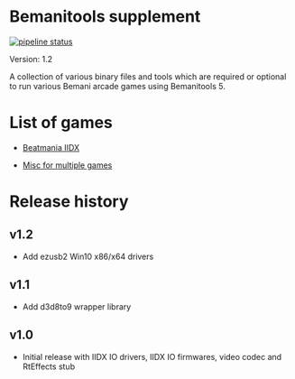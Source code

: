 # Bemanitools supplement
[![pipeline status](https://dev.s-ul.eu/djhackers/bemanitools-supplement/badges/master/pipeline.svg)](https://dev.s-ul.eu/djhackers/bemanitools-supplement/commits/master)

Version: 1.2

A collection of various binary files and tools which are required or optional
to run various Bemani arcade games using Bemanitools 5.

# List of games
* [Beatmania IIDX](iidx/README.md)

* [Misc for multiple games](misc/README.md)

# Release history
## v1.2
* Add ezusb2 Win10 x86/x64 drivers

## v1.1
* Add d3d8to9 wrapper library

## v1.0
* Initial release with IIDX IO drivers, IIDX IO firmwares, video codec and 
RtEffects stub
